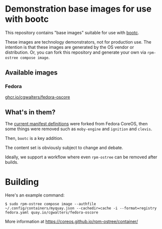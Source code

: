 # Demonstration base images for use with bootc

This repository contains "base images" suitable for use with [bootc](https://github.com/containers/bootc).

These images are technology demonstrators, not for production use.  The intention is that these images are
generated by the OS vendor or distribution.  Or, you can fork this repository and generate your own
via `rpm-ostree compose image`.

## Available images

### Fedora

[ghcr.io/cgwalters/fedora-oscore](https://github.com/cgwalters/bootc-demo-base-images/pkgs/container/fedora-oscore)

## What's in them?

The [current manifest definitions](oscore/) were forked from Fedora CoreOS, then some things were
removed such as `moby-engine` and `ignition` and `clevis`.

Then, `bootc` is a key addition.

The content set is obviously subject to change and debate.

Ideally, we support a workflow where even `rpm-ostree` can be removed after builds.

# Building

Here's an example command:

```
$ sudo rpm-ostree compose image --authfile ~/.config/containers/myquay.json --cachedir=cache -i --format=registry fedora.yaml quay.io/cgwalters/fedora-oscore
```

More information at https://coreos.github.io/rpm-ostree/container/
